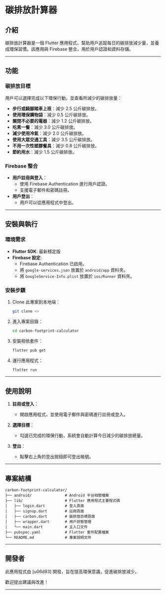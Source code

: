 # 碳排放計算器

## 介紹

碳排放計算器是一個 Flutter 應用程式，幫助用戶追蹤每日的碳排放減少量，並養成環保習慣。該應用與 Firebase 整合，用於用戶認證和資料存儲。

---

## 功能

### 碳排放目標

用戶可以選擇完成以下環保行動，並查看所減少的碳排放量：
- **步行或騎腳踏車上班**：減少 2.5 公斤碳排放。
- **使用環保購物袋**：減少 0.5 公斤碳排放。
- **關閉不必要的電器**：減少 1.2 公斤碳排放。
- **吃素一餐**：減少 3.0 公斤碳排放。
- **減少使用冷氣**：減少 2.0 公斤碳排放。
- **使用大眾交通工具**：減少 3.5 公斤碳排放。
- **不用一次性塑膠餐具**：減少 0.8 公斤碳排放。
- **節約用水**：減少 1.5 公斤碳排放。

### Firebase 整合

- **用戶註冊與登入**：
  - 使用 Firebase Authentication 進行用戶認證。
  - 支援電子郵件和密碼註冊。
- **用戶登出**：
  - 用戶可以從應用程式中登出。

---

## 安裝與執行

### 環境需求
- **Flutter SDK**: 最新穩定版
- **Firebase 設定**:
  - Firebase Authentication 已啟用。
  - 將 `google-services.json` 放置於 `android/app` 資料夾。
  - 將 `GoogleService-Info.plist` 放置於 `ios/Runner` 資料夾。

### 安裝步驟

1. Clone 此專案到本地端：
   ```bash
   git clone <>
   ```

2. 進入專案目錄：
   ```bash
   cd carbon-footprint-calculator
   ```

3. 安裝相依套件：
   ```bash
   flutter pub get
   ```

4. 運行應用程式：
   ```bash
   flutter run
   ```

---

## 使用說明

1. **註冊或登入**：
   - 開啟應用程式，並使用電子郵件與密碼進行註冊或登入。

2. **選擇目標**：
   - 勾選已完成的環保行動，系統會自動計算今日減少的碳排放總量。

3. **登出**：
   - 點擊右上角的登出按鈕即可登出帳號。

---

## 專案結構

```
carbon-footprint-calculator/
├── android/               # Android 平台相關檔案
├── lib/                   # Flutter 應用程式主要程式碼
│   ├── login.dart         # 登入頁面
│   ├── signup.dart        # 註冊頁面
│   ├── carbon.dart        # 碳排放目標頁面
│   ├── wrapper.dart       # 用戶狀態管理
│   └── main.dart          # 主入口文件
├── pubspec.yaml           # Flutter 套件配置檔案
└── README.md              # 專案說明文件
```

---

## 開發者

此應用程式由 [u06d93] 開發，旨在提高環保意識，促進碳排放減少。

歡迎提出建議與改進！

---
